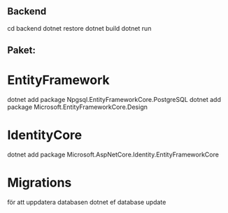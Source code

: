 ## Backend

cd backend
dotnet restore
dotnet build
dotnet run

## Paket:

# EntityFramework

dotnet add package Npgsql.EntityFrameworkCore.PostgreSQL
dotnet add package Microsoft.EntityFrameworkCore.Design

# IdentityCore

dotnet add package Microsoft.AspNetCore.Identity.EntityFrameworkCore

# Migrations
för att uppdatera databasen
dotnet ef database update